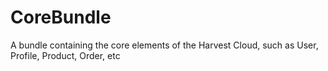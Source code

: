 CoreBundle
==========

A bundle containing the core elements of the Harvest Cloud, such as User, Profile, Product, Order, etc